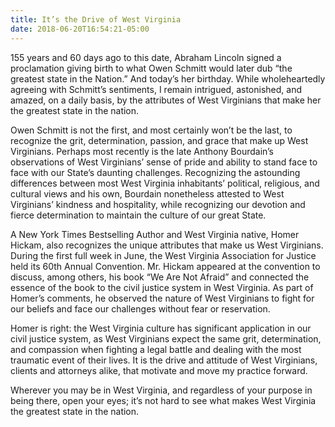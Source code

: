 ```yaml
---
title: It’s the Drive of West Virginia
date: 2018-06-20T16:54:21-05:00
---
```


155 years and 60 days ago to this date, Abraham Lincoln signed a proclamation giving birth to what Owen Schmitt would later dub “the greatest state in the Nation.” And today’s her birthday. While wholeheartedly agreeing with Schmitt’s sentiments, I remain intrigued, astonished, and amazed, on a daily basis, by the attributes of West Virginians that make her the greatest state in the nation.

Owen Schmitt is not the first, and most certainly won’t be the last, to recognize the grit, determination, passion, and grace that make up West Virginians. Perhaps most recently is the late Anthony Bourdain’s observations of West Virginians’ sense of pride and ability to stand face to face with our State’s daunting challenges. Recognizing the astounding differences between most West Virginia inhabitants’ political, religious, and cultural views and his own, Bourdain nonetheless attested to West Virginians’ kindness and hospitality, while recognizing our devotion and fierce determination to maintain the culture of our great State.

A New York Times Bestselling Author and West Virginia native, Homer Hickam, also recognizes the unique attributes that make us West Virginians. During the first full week in June, the West Virginia Association for Justice held its 60th Annual Convention. Mr. Hickam appeared at the convention to discuss, among others, his book “We Are Not Afraid” and connected the essence of the book to the civil justice system in West Virginia. As part of Homer’s comments, he observed the nature of West Virginians to fight for our beliefs and face our challenges without fear or reservation.

Homer is right: the West Virginia culture has significant application in our civil justice system, as West Virginians expect the same grit, determination, and compassion when fighting a legal battle and dealing with the most traumatic event of their lives. It is the drive and attitude of West Virginians, clients and attorneys alike, that motivate and move my practice forward.

Wherever you may be in West Virginia, and regardless of your purpose in being there, open your eyes; it’s not hard to see what makes West Virginia the greatest state in the nation.